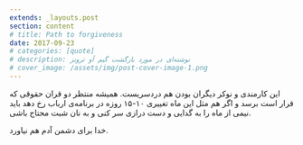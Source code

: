 ```yaml
---
extends: _layouts.post
section: content
# title: Path to forgiveness
date: 2017-09-23
# categories: [quote]
# description: نوشته‌ای در مورد بازگشت گیم آو ترونز
# cover_image: /assets/img/post-cover-image-1.png
---
```




این کارمندی و نوکر دیگران بودن هم دردسریست. همیشه منتظر دو قران حقوقی که قرار است برسد و اگر هم مثل این ماه تغییری ۱۰-۱۵ روزه در برنامه‌ی ارباب رخ دهد باید نیمی از ماه را به گدایی و دست درازی سر کنی و به نان شبت محتاج باشی.

خدا برای دشمن آدم هم نیاورد.

